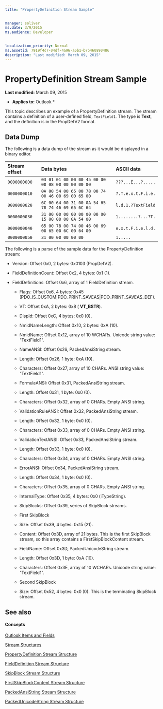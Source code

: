 ```yaml
---
title: "PropertyDefinition Stream Sample"
 
 
manager: soliver
ms.date: 3/9/2015
ms.audience: Developer
 
 
localization_priority: Normal
ms.assetid: 7919f4d7-04df-4a96-a5b1-b7b460890486
description: "Last modified: March 09, 2015"
---
```


# PropertyDefinition Stream Sample

 **Last modified:** March 09, 2015 
  
 * **Applies to:** Outlook * 
  
This topic describes an example of a PropertyDefinition stream. The stream contains a definition of a user-defined field,  `TextField1`. The type is **Text**, and the definition is in the PropDefV2 format.
  
## Data Dump

The following is a data dump of the stream as it would be displayed in a binary editor.
  
|**Stream offset**|**Data bytes**|**ASCII data**|
|:-----|:-----|:-----|
| `0000000000` <br/> | `03 01 01 00 00 00 45 00 00 00 08 00 00 00 00 00` <br/> | `???...E...?.....` <br/> |
| `0000000010` <br/> | `0A 00 54 00 65 00 78 00 74 00 46 00 69 00 65 00` <br/> | `?.T.e.x.t.F.i.e.` <br/> |
| `0000000020` <br/> | `6C 00 64 00 31 00 0A 54 65 78 74 46 69 65 6C 64` <br/> | `l.d.1.?TextField` <br/> |
| `0000000030` <br/> | `31 00 00 00 00 00 00 00 00 15 00 00 00 0A 54 00` <br/> | `1........?...?T.` <br/> |
| `0000000040` <br/> | `65 00 78 00 74 00 46 00 69 00 65 00 6C 00 64 00` <br/> | `e.x.t.F.i.e.l.d.` <br/> |
| `0000000050` <br/> | `31 00 00 00 00 00` <br/> | `1.....` <br/> |
   
The following is a parse of the sample data for the PropertyDefinition stream:
  
- Version: Offset 0x0, 2 bytes: 0x0103 (PropDefV2).
    
- FieldDefinitionCount: Offset 0x2, 4 bytes: 0x1 (1).
    
- FieldDefinitions: Offset 0x6, array of 1 FieldDefinition stream.
    
  - Flags: Offset 0x6, 4 bytes: 0x45 (PDO_IS_CUSTOM|PDO_PRINT_SAVEAS|PDO_PRINT_SAVEAS_DEF).
    
  - VT: Offset 0xA, 2 bytes: 0x8 ( **VT_BSTR**).
    
  - DispId: Offset 0xC, 4 bytes: 0x0 (0).
    
  - NmidNameLength: Offset 0x10, 2 bytes: 0xA (10).
    
  - NmidName: Offset 0x12, array of 10 WCHARs. Unicode string value: "TextField1".
    
  - NameANSI: Offset 0x26, PackedAnsiString stream.
    
  - Length: Offset 0x26, 1 byte: 0xA (10).
    
  - Characters: Offset 0x27, array of 10 CHARs. ANSI string value: "TextField1".
    
  - FormulaANSI: Offset 0x31, PackedAnsiString stream.
    
  - Length: Offset 0x31, 1 byte: 0x0 (0).
    
  - Characters: Offset 0x32, array of 0 CHARs. Empty ANSI string.
    
  - ValidationRuleANSI: Offset 0x32, PackedAnsiString stream.
    
  - Length: Offset 0x32, 1 byte: 0x0 (0).
    
  - Characters: Offset 0x33, array of 0 CHARs. Empty ANSI string.
    
  - ValidationTextANSI: Offset 0x33, PackedAnsiString stream.
    
  - Length: Offset 0x33, 1 byte: 0x0 (0).
    
  - Characters: Offset 0x34, array of 0 CHARs. Empty ANSI string.
    
  - ErrorANSI: Offset 0x34, PackedAnsiString stream.
    
  - Length: Offset 0x34, 1 byte: 0x0 (0).
    
  - Characters: Offset 0x35, array of 0 CHARs. Empty ANSI string.
    
  - InternalType: Offset 0x35, 4 bytes: 0x0 (iTypeString).
    
  - SkipBlocks: Offset 0x39, series of SkipBlock streams.
    
  - First SkipBlock
    
  - Size: Offset 0x39, 4 bytes: 0x15 (21).
    
  - Content: Offset 0x3D, array of 21 bytes. This is the first SkipBlock stream, so this array contains a FirstSkipBlockContent stream.
    
  - FieldName: Offset 0x3D, PackedUnicodeString stream.
    
  - Length: Offset 0x3D, 1 byte: 0xA (10).
    
  - Characters: Offset 0x3E, array of 10 WCHARs. Unicode string value: "TextField1".
    
  - Second SkipBlock
    
  - Size: Offset 0x52, 4 bytes: 0x0 (0). This is the terminating SkipBlock stream.
    
## See also

#### Concepts

[Outlook Items and Fields](outlook-items-and-fields.md)
  
[Stream Structures](stream-structures.md)
  
[PropertyDefinition Stream Structure](propertydefinition-stream-structure.md)
  
[FieldDefinition Stream Structure](fielddefinition-stream-structure.md)
  
[SkipBlock Stream Structure](skipblock-stream-structure.md)
  
[FirstSkipBlockContent Stream Structure](firstskipblockcontent-stream-structure.md)
  
[PackedAnsiString Stream Structure](packedansistring-stream-structure.md)
  
[PackedUnicodeString Stream Structure](packedunicodestring-stream-structure.md)

